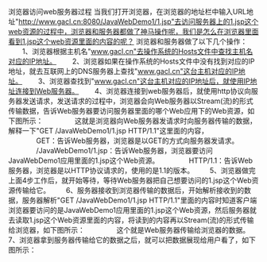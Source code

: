 

浏览器访问web服务器过程
当我们打开浏览器，在浏览器的地址栏中输入URL地址"http://www.gacl.cn:8080/JavaWebDemo1/1.jsp"去访问服务器上的1.jsp这个web资源的过程中，浏览器和服务器都做了神马操作呢，我们是怎么在浏览器里面看到1.jsp这个web资源里面的内容的呢？
浏览器和服务器做了以下几个操作：
　　1、浏览器根据主机名"www.gacl.cn"去操作系统的Hosts文件中查找主机名对应的IP地址。
　　2、浏览器如果在操作系统的Hosts文件中没有找到对应的IP地址，就去互联网上的DNS服务器上查找"www.gacl.cn"这台主机对应的IP地址。
　　3、浏览器查找到"www.gacl.cn"这台主机对应的IP地址后，就使用IP地址连接到Web服务器。
　　4、浏览器连接到web服务器后，就使用http协议向服务器发送请求，发送请求的过程中，浏览器会向Web服务器以Stream(流)的形式传输数据，告诉Web服务器要访问服务器里面的哪个Web应用下的Web资源，如下图所示：
　　
　　这就是浏览器向Web服务器发请求时向服务器传输的数据，解释一下"GET /JavaWebDemo1/1.jsp HTTP/1.1"这里面的内容，
　　　　GET：告诉Web服务器，浏览器是以GET的方式向服务器发请求。
　　　　/JavaWebDemo1/1.jsp：告诉Web服务器，浏览器要访问JavaWebDemo1应用里面的1.jsp这个Web资源。
　　　　HTTP/1.1：告诉Web服务器，浏览器是以HTTP协议请求的，使用的是1.1的版本。
　　5、浏览器做完上面4步工作后，就开始等待，等待Web服务器把自己想要访问的1.jsp这个Web资源传输给它。
　　6、服务器接收到浏览器传输的数据后，开始解析接收到的数据，服务器解析"GET /JavaWebDemo1/1.jsp HTTP/1.1"里面的内容时知道客户端浏览器要访问的是JavaWebDemo1应用里面的1.jsp这个Web资源，然后服务器就去读取1.jsp这个Web资源里面的内容，将读到的内容再以Stream(流)的形式传输给浏览器，如下图所示：
　　
　　这个就是Web服务器传输给浏览器的数据。
7、浏览器拿到服务器传输给它的数据之后，就可以把数据展现给用户看了，如下图所示：

